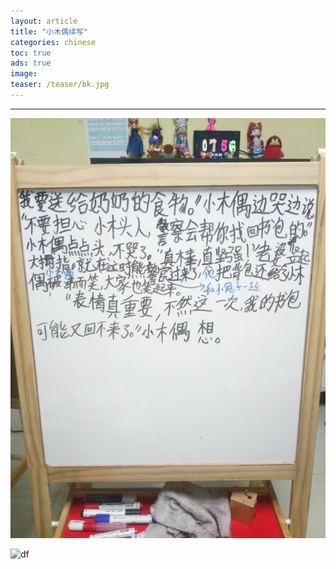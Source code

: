 ```yaml
---
layout: article
title: "小木偶续写"
categories: chinese
toc: true
ads: true
image:
teaser: /teaser/bk.jpg
---
```


---



![df](https://github.com/storage201602/storage201602/blob/master/chenyifan2016/_posts/chinese/2016-10-16-20161016195904chinese.md/IMG_20161016_195609.jpg?raw=true)

![df](https://github.com/storage201602/storage201602/blob/master/chenyifan2016/_posts/chinese/2016-10-16-20161016195904chinese.md/IMG_20161016_195558.jpg?raw=true)

